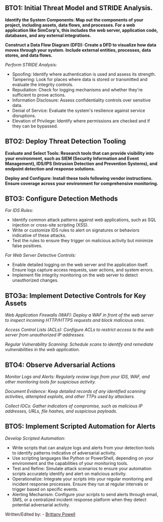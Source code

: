 ## BTO1: Initial Threat Model and STRIDE Analysis. 


**Identify the System Components: Map out the components of your project, including assets, data flows, and processes. For a web application like SimCorp's, this includes the web server, application code, databases, and any external integrations.**

**Construct a Data Flow Diagram (DFD): Create a DFD to visualize how data moves through your system. Include external entities, processes, data stores, and data flows.**

*Perform STRIDE Analysis:*
- Spoofing: Identify where authentication is used and assess its strength.
Tampering: Look for places where data is stored or transmitted and evaluate the integrity controls.
- Repudiation: Check for logging mechanisms and whether they're sufficient to prove actions.
- Information Disclosure: Assess confidentiality controls over sensitive data.
- Denial of Service: Evaluate the system's resilience against service disruptions.
- Elevation of Privilege: Identify where permissions are checked and if they can be bypassed.

## BTO2: Deploy Threat Detection Tooling

**Evaluate and Select Tools: Research tools that can provide visibility into your environment, such as SIEM (Security Information and Event Management), IDS/IPS (Intrusion Detection and Prevention Systems), and endpoint detection and response solutions.**

**Deploy and Configure: Install these tools following vendor instructions. Ensure coverage across your environment for comprehensive monitoring.**

## BTO3: Configure Detection Methods
*For IDS Rules:*

- Identify common attack patterns against web applications, such as SQL injection or cross-site scripting (XSS).
- Write or customize IDS rules to alert on signatures or behaviors indicative of these attacks.
- Test the rules to ensure they trigger on malicious activity but minimize false positives.

*For Web Server Detective Controls:*

- Enable detailed logging on the web server and the application itself. Ensure logs capture access requests, user actions, and system errors.
- Implement file integrity monitoring on the web server to detect unauthorized changes.

## BTO3a: Implement Detective Controls for Key Assets

*Web Application Firewalls (WAF): Deploy a WAF in front of the web server to inspect incoming HTTP/HTTPS requests and block malicious ones.*

*Access Control Lists (ACLs): Configure ACLs to restrict access to the web server from unauthorized IP addresses.*

*Regular Vulnerability Scanning: Schedule scans to identify and remediate vulnerabilities in the web application.*

## BTO4: Observe Adversarial Actions
*Monitor Logs and Alerts: Regularly review logs from your IDS, WAF, and other monitoring tools for suspicious activity.*

*Document Evidence: Keep detailed records of any identified scanning activities, attempted exploits, and other TTPs used by attackers.*

*Collect IOCs: Gather indicators of compromise, such as malicious IP addresses, URLs, file hashes, and suspicious payloads.*
## BTO5: Implement Scripted Automation for Alerts
*Develop Scripted Automation:*

- Write scripts that can analyze logs and alerts from your detection tools to identify patterns indicative of adversarial activity.
- Use scripting languages like Python or PowerShell, depending on your environment and the capabilities of your monitoring tools.
- Test and Refine: Simulate attack scenarios to ensure your automation scripts accurately identify and alert on malicious activity.
- Operationalize: Integrate your scripts into your regular monitoring and incident response processes. Ensure they run at regular intervals or trigger based on specific events.
- Alerting Mechanism: Configure your scripts to send alerts through email, SMS, or a centralized incident response platform when they detect potential adversarial activity.

Written/Edited by: - [Brittany Powell](https://github.com/Bmjohnson87)